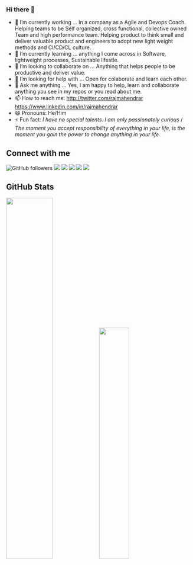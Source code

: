 ### Hi there 👋

- 🔭 I’m currently working ...  In a company as a Agile and Devops Coach. Helping teams to be Self organized, cross functional, collective owned Team and high performance team. Helping product to think small and deliver valuable product and engineers to adopt new light weight methods and CI/CD/CL culture.
- 🌱 I’m currently learning ... anything I come across in Software, lightweight processes, Sustainable lifestle.  
- 👯 I’m looking to collaborate on ...  Anything that helps people to be productive and deliver value. 
- 🤔 I’m looking for help with ...  Open for colaborate and learn each other.
- 💬 Ask me anything ...   Yes, I am happy to help, learn and collaborate anything you see in my repos or you read about me. 
- 📫 How to reach me: http://twitter.com/rajmahendrar  https://www.linkedin.com/in/rajmahendrar
- 😄 Pronouns: He/Him
- ⚡ Fun fact: _I have no special talents. I am only passionately curious_ / _The moment you accept responsibility of everything in your life, is the moment you gain the power to change anything in your life._

## Connect with me
![GitHub followers](https://img.shields.io/github/followers/rajmahendra?label=Follow%20me&logo=github&style=flat-square)
[![](https://img.shields.io/badge/-YOUTUBE-informational?style=flat-square&logo=youtube&logoColor=white&color=red)](https://youtube.com/rajmahendrar/)
[![](https://img.shields.io/badge/-TWITTER-informational?style=flat-square&logo=twitter&logoColor=white&color=blue)](https://twitter.com/rajmahendrar/)
[![](https://img.shields.io/badge/-INSTAGRAM-informational?style=flat-square&logo=instagram&logoColor=white&color=orange)](https://instagram.com/rajmahendrar/)
[![](https://img.shields.io/badge/-FAKEBOOK-informational?style=flat-square&logo=facebook&logoColor=white)](https://facebook.com/rajmahendrar/)
[![](https://img.shields.io/badge/-REDDIT-informational?style=flat-square&logo=reddit&logoColor=white&color=black)](https://www.reddit.com/u/rrhegde)

## GitHub Stats 
<img width="50%" src="https://github-readme-stats.vercel.app/api?username=rajmahendra&show_icons=true&theme=tokyonight"><img width="40%" src="https://github-readme-stats.vercel.app/api/top-langs/?username=rajmahendra&layout=compact&theme=tokyonight"> <br>

